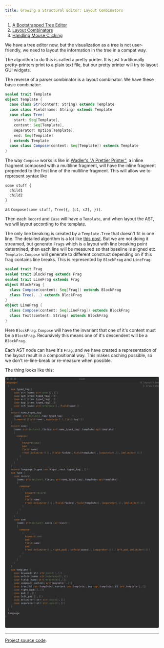 ```yaml
---
title: Growing a Structural Editor: Layout Combinators
---
```



1. [A Bootstrapped Tree Editor](05-growing-a-structural-editor.html)
2. [Layout Combinators](06-growing-a-structural-editor-02.html)
3. [Handling Mouse Clicking](07-growing-a-structural-editor-03.html)



We have a tree editor now, but the visualization as a tree is not user-friendly, we need to layout the information in the tree in a compat way.

The algorithm to do this is called a pretty printer. It is just traditionally pretty-printers print to a plain text file, but our pretty printer will try to layout GUI widgets.

The reverse of a parser combinator is a layout combinator. We have these basic combinator: 

```scala
sealed trait Template
object Template {
  case class Str(content: String) extends Template
  case class Field(name: String) extends Template
  case class Tree(
    start: Seq[Template],
    content: Seq[Template],
    separator: Option[Template],
    end: Seq[Template]
  ) extends Template
  case class Compose(content: Seq[Template]) extends Template
}
```

The way `Compose` works is like in [Wadler's "A Prettier Printer"](https://github.com/typelevel/paiges), a inline fragment composed with a multiline fragment, will have the inline fragment prepended to the first line of the multiline fragment. This will allow we to represent syntax like 

```
some stuff {
  child1
  child2
}
```

as `Compose(some stuff, Tree({, [c1, c2], }))`.



Then each `Record` and `Case` will have a `Template`, and when layout the AST, we will layout according to the template. 


The only line breaking is created by a `Template.Tree` that doesn't fit in one line. The detailed algorithm is a lot like [this post](http://www.lihaoyi.com/post/CompactStreamingPrettyPrintingofHierarchicalData.html). But we are not doing it streamed, but generate `Frag`s which is a layout with line breaking point determined, then each line will be measured so that baseline is aligned etc. `Template.Compose` will generate to different construct depending on if this frag contains line breaks. This is represented by `BlockFrag` and `LineFrag`.

```scala
sealed trait Frag
sealed trait BlockFrag extends Frag
sealed trait LineFrag extends Frag
object BlockFrag {
  class Compose(content: Seq[Frag]) extends BlockFrag
  class Tree(...) extends BlockFrag
}
object LineFrag {
  class Compose(content: Seq[LineFrag]) extends BlockFrag
  class Text(content: String) extends BlockFrag
}
```

Here `BlockFrag.Compose` will have the invariant that one of it's content must be a `BlockFrag`. Recursively this means one of it's descendent will be a `BlockFrag`.

Each AST node can have it's `Frag`, and we have created a representation of the layout result in a compositional way. This makes caching possible, so we don't re-line-break or re-measure when possible.

The thing looks like this:

<img src="growing-structural/02.png" alt="drawing" width="800px"/>

------

[Project source code](https://github.com/molikto/medit).

